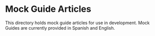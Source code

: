 # Mock Guide Articles

This directory holds mock guide articles for use in development. Mock Guides are currently provided in Spanish and English.
